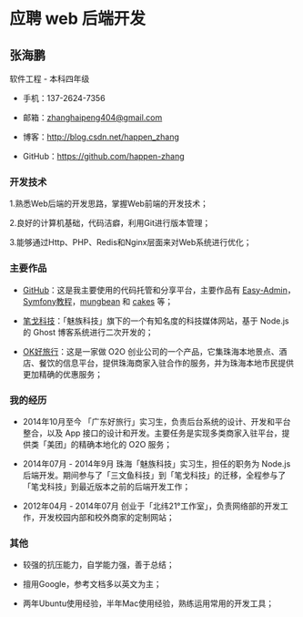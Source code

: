 # 应聘 web 后端开发

## 张海鹏

软件工程 - 本科四年级

* 手机：137-2624-7356

* 邮箱：zhanghaipeng404@gmail.com

* 博客：http://blog.csdn.net/happen_zhang

* GitHub：https://github.com/happen-zhang

### 开发技术

1.熟悉Web后端的开发思路，掌握Web前端的开发技术；

2.良好的计算机基础，代码洁癖，利用Git进行版本管理；

3.能够通过Http、PHP、Redis和Nginx层面来对Web系统进行优化；

### 主要作品

* [GitHub](https://github.com/happen-zhang)：这是我主要使用的代码托管和分享平台，主要作品有 [Easy-Admin](https://github.com/happen-zhang/easy-admin)，[Symfony教程](https://github.com/happen-zhang/symfony2-jobeet-tutorial)，[mungbean](https://github.com/happen-zhang/mungbean) 和 [cakes](https://github.com/happen-zhang/cakes) 等；

* [笔戈科技](http://bigertech.com/)：「魅族科技」旗下的一个有知名度的科技媒体网站，基于 Node.js 的 Ghost 博客系统进行二次开发的；

* [OK好旅行](http://m.okhaolvxing.com/)：这是一家做 O2O 创业公司的一个产品，它集珠海本地景点、酒店、餐饮的信息平台，提供珠海商家入驻合作的服务，并为珠海本地市民提供更加精确的优惠服务；

### 我的经历

* 2014年10月至今
「广东好旅行」实习生，负责后台系统的设计、开发和平台整合，以及 App 接口的设计和开发。主要任务是实现多类商家入驻平台，提供类「美团」的精确本地化的 O2O 服务；

* 2014年07月 - 2014年9月
珠海「魅族科技」实习生，担任的职务为 Node.js 后端开发。期间参与了「三文鱼科技」到「笔戈科技」的迁移，全程参与了「笔戈科技」到最近版本之前的后端开发工作；

* 2012年04月 - 2014年07月
创业于「北纬21°工作室」，负责网络部的开发工作，开发校园内部和校外商家的定制网站；

### 其他

* 较强的抗压能力，自学能力强，善于总结；

* 擅用Google，参考文档多以英文为主；

* 两年Ubuntu使用经验，半年Mac使用经验，熟练运用常用的开发工具；
